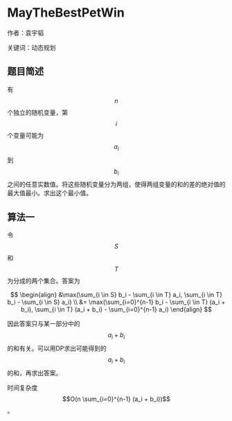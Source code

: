 # MayTheBestPetWin

作者：袁宇韬

关键词：动态规划

## 题目简述

有$$n$$个独立的随机变量，第$$i$$个变量可能为$$a_i$$到$$b_i$$之间的任意实数值。将这些随机变量分为两组，使得两组变量的和的差的绝对值的最大值最小。求出这个最小值。

## 算法一

令$$S$$和$$T$$为分成的两个集合。答案为


$$
\begin{align}
&\max(\sum_{i \in S} b_i - \sum_{i \in T} a_i, \sum_{i \in T} b_i -
\sum_{i \in S} a_i) \\
&= \max(\sum_{i=0}^{n-1} b_i - \sum_{i \in T} (a_i + b_i), \sum_{i \in
T} (a_i + b_i) - \sum_{i=0}^{n-1} a_i)
\end{align}
$$


因此答案只与某一部分中的$$a_i + b_i$$的和有关。可以用DP求出可能得到的$$a_i + b_i$$的和，再求出答案。

时间复杂度$$O(n \sum_{i=0}^{n-1} (a_i + b_i))$$。

